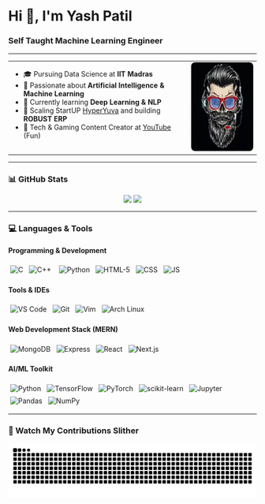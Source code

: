 <h1 align="left">Hi 👋, I'm Yash Patil</h1>
<h3 align="left">Self Taught Machine Learning Engineer</h3>

---

<table>
  <tr>
    <td style="vertical-align: top; padding-right: 20px;">
      <ul>
        <li>🎓 Pursuing Data Science at <strong>IIT Madras</strong></li>
        <li>🤖 Passionate about <strong>Artificial Intelligence & Machine Learning</strong></li>
        <li>🐍 Currently learning <strong>Deep Learning & NLP</strong></li>
        <li>🚀 Scaling StartUP <a href="https://hyperyuva.tech" target="_blank">HyperYuva</a> and building <strong>ROBUST ERP</strong></li>
        <li>🎥 Tech & Gaming Content Creator at <a href="https://www.youtube.com/c/hyperyuva" target="_blank">YouTube</a> (Fun)</li>
      </ul>
    </td>
    <td style="vertical-align: top;">
      <img src="hyperyuva.webp" alt="Yash Avatar" style="height:180px; max-width:100%; border-radius: 8px;" />
    </td>
  </tr>
</table>


---

### 📊 GitHub Stats

<div align="center">
  <img src="https://github-readme-stats.vercel.app/api?username=Real-yash&show_icons=true&theme=dark&count_private=true&hide_border=false" height="150" />
  <img src="https://github-readme-stats.vercel.app/api/top-langs?username=Real-yash&layout=compact&langs_count=6&theme=dark&hide_border=false" height="150" />
</div>

---

### 💻 Languages & Tools

#### Programming & Development

<div align="left">
  <img src="https://cdn.jsdelivr.net/gh/devicons/devicon/icons/c/c-original.svg" style="height:48px; margin: 4px;" alt="C" />
  <img src="https://cdn.jsdelivr.net/gh/devicons/devicon/icons/cplusplus/cplusplus-original.svg" style="height:48px; margin: 4px; margin-right:8px;" alt="C++" />
  <img src="https://cdn.jsdelivr.net/gh/devicons/devicon/icons/python/python-original.svg" style="height:48px; margin: 4px;" alt="Python" />
  <img src="https://cdn.jsdelivr.net/gh/devicons/devicon/icons/html5/html5-original.svg" style="height:48px; margin: 4px;" alt="HTML-5" />
  <img src="https://cdn.jsdelivr.net/gh/devicons/devicon/icons/css3/css3-original.svg" style="height:48px; margin: 4px;" alt="CSS"/>
  <img src="https://cdn.jsdelivr.net/gh/devicons/devicon/icons/javascript/javascript-original.svg" style="height:48px; margin: 4px;" alt="JS" />
</div>


#### Tools & IDEs

<div align="left">
  <img src="https://cdn.jsdelivr.net/gh/devicons/devicon/icons/vscode/vscode-original.svg" style="height:48px; margin: 4px;" alt="VS Code" />
  <img src="https://cdn.jsdelivr.net/gh/devicons/devicon/icons/git/git-original.svg" style="height:48px; margin: 4px;" alt="Git" />
  <img src="https://skillicons.dev/icons?i=vim" style="height:48px; margin: 4px;" alt="Vim" />
  <img src="https://skillicons.dev/icons?i=arch" style="height:48px; margin: 4px;" alt="Arch Linux" />
</div>

#### Web Development Stack (MERN)

<div align="left">
  <img src="https://skillicons.dev/icons?i=mongodb" style="height:48px; margin: 4px;" alt="MongoDB" />
  <img src="https://skillicons.dev/icons?i=express" style="height:48px; margin: 4px;" alt="Express" />
  <img src="https://skillicons.dev/icons?i=react" style="height:48px; margin: 4px;" alt="React" />
  <img src="https://cdn.jsdelivr.net/gh/devicons/devicon/icons/nextjs/nextjs-original.svg" style="height:48px; margin: 4px;" alt="Next.js" />
</div>

#### AI/ML Toolkit

<div align="left">
  <img src="https://cdn.jsdelivr.net/gh/devicons/devicon/icons/python/python-original.svg" style="height:48px; margin: 4px;" alt="Python" />
  <img src="https://skillicons.dev/icons?i=tensorflow" style="height:48px; margin: 4px;" alt="TensorFlow" />
  <img src="https://skillicons.dev/icons?i=pytorch" style="height:48px; margin: 4px;" alt="PyTorch" />
  <img src="https://skillicons.dev/icons?i=sklearn" style="height:48px; margin: 4px;" alt="scikit-learn" />
  <img src="https://cdn.jsdelivr.net/gh/devicons/devicon/icons/jupyter/jupyter-original.svg" style="height:48px; margin: 4px;" alt="Jupyter" />
  <img src="https://cdn.jsdelivr.net/gh/devicons/devicon/icons/pandas/pandas-original.svg" style="height:48px; margin: 4px;" alt="Pandas" />
  <img src="https://cdn.jsdelivr.net/gh/devicons/devicon/icons/numpy/numpy-original.svg" style="height:48px; margin: 4px;" alt="NumPy" />
</div>



---

### 🐍 Watch My Contributions Slither

<p align="center">
  <img src="https://raw.githubusercontent.com/Real-yash/Real-yash/output/snake.svg" alt="Snake animation" />
</p>
